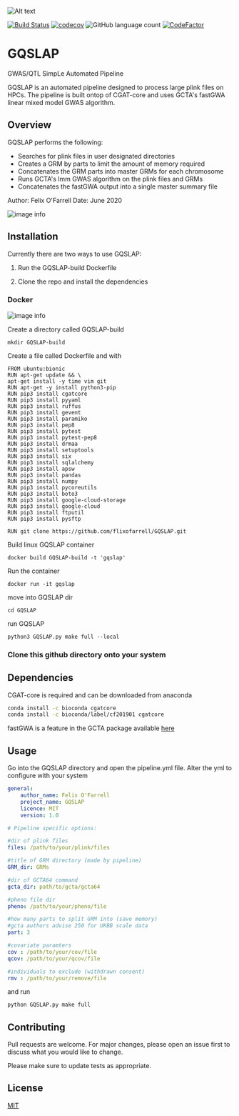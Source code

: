 ![Alt text](logo/GQlogo.png?raw=true "Title") 



[![Build Status](https://travis-ci.com/flixofarrell/GQSLAP.svg?branch=master)](https://travis-ci.com/flixofarrell/GQSLAP) [![codecov](https://codecov.io/gh/flixofarrell/GQSLAP/branch/master/graph/badge.svg?token=Q5IR9VYWVU)](undefined) ![GitHub language count](https://img.shields.io/github/languages/count/flixofarrell/GQSLAP) [![CodeFactor](https://www.codefactor.io/repository/github/flixofarrell/gqslap/badge)](https://www.codefactor.io/repository/github/flixofarrell/gqslap)


# GQSLAP
GWAS/QTL SimpLe Automated Pipeline

GQSLAP is an automated pipeline designed to process large plink files on HPCs. The pipeline is built ontop of CGAT-core and uses GCTA's fastGWA linear mixed model GWAS algorithm.

## Overview

GQSLAP performs the following:
   * Searches for plink files in user designated directories
   * Creates a GRM by parts to limit the amount of memory required 
   * Concatenates the GRM parts into master GRMs for each chromosome
   * Runs GCTA's lmm GWAS algorithm on the plink files and GRMs
   * Concatenates the fastGWA output into a single master summary file
   
   
Author: Felix O'Farrell
Date: June 2020


![image info](./GQ_workfow.png)


## Installation

Currently there are two ways to use GQSLAP:

1) Run the GQSLAP-build Dockerfile 

2) Clone the repo and install the dependencies      


### Docker

![image info](./logo/dock_gq.png)


Create a directory called GQSLAP-build

```
mkdir GQSLAP-build
```
Create a file called Dockerfile and with
```
FROM ubuntu:bionic
RUN apt-get update && \
apt-get install -y time vim git
RUN apt-get -y install python3-pip
RUN pip3 install cgatcore 
RUN pip3 install pyyaml
RUN pip3 install ruffus
RUN pip3 install gevent
RUN pip3 install paramiko
RUN pip3 install pep8
RUN pip3 install pytest
RUN pip3 install pytest-pep8
RUN pip3 install drmaa
RUN pip3 install setuptools
RUN pip3 install six
RUN pip3 install sqlalchemy
RUN pip3 install apsw
RUN pip3 install pandas
RUN pip3 install numpy
RUN pip3 install pycoreutils
RUN pip3 install boto3
RUN pip3 install google-cloud-storage
RUN pip3 install google-cloud
RUN pip3 install ftputil
RUN pip3 install pysftp

RUN git clone https://github.com/flixofarrell/GQSLAP.git
```
Build linux GQSLAP container

```
docker build GQSLAP-build -t 'gqslap'
```
Run the container

```
docker run -it gqslap
```
move into GQSLAP dir
```
cd GQSLAP
```
run GQSLAP 
```
python3 GQSLAP.py make full --local
```

### Clone this github directory onto your system

## Dependencies 

CGAT-core is required and can be downloaded from anaconda

```bash
conda install -c bioconda cgatcore
conda install -c bioconda/label/cf201901 cgatcore
```
fastGWA is a feature in the GCTA package available [here](https://cnsgenomics.com/software/gcta/#Download)

## Usage

Go into the GQSLAP directory and open the pipeline.yml file. Alter the yml to configure with your system

```yml
general:
    author_name: Felix O'Farrell
    project_name: GQSLAP
    licence: MIT
    version: 1.0

# Pipeline specific options:

#dir of plink files
files: /path/to/your/plink/files

#title of GRM directory (made by pipeline)
GRM_dir: GRMs

#dir of GCTA64 command 
gcta_dir: path/to/gcta/gcta64

#pheno file dir
pheno: /path/to/your/pheno/file

#how many parts to split GRM into (save memory) 
#gcta authors advise 250 for UKBB scale data 
part: 3

#covariate paramters
cov : /path/to/your/cov/file
qcov: /path/to/your/qcov/file

#individuals to exclude (withdrawn consent)
rmv : /path/to/your/remove/file 
```

and run

```python
python GQSLAP.py make full 
```

## Contributing
Pull requests are welcome. For major changes, please open an issue first to discuss what you would like to change.

Please make sure to update tests as appropriate.

## License
[MIT](https://choosealicense.com/licenses/mit/)
